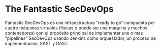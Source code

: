 # The Fantastic SecDevOps
Fantastic SecDevOps es una infraestructura "ready to go" compuesta por cuatro máquinas virtuales (físicas o puede ser una máquina y muchos contenedores) con el propósito principal de implementar uno o mas "pipelines" SecDevOps usando Jenkins como orquestador, un proceso de implementación, SAST y DAST.
